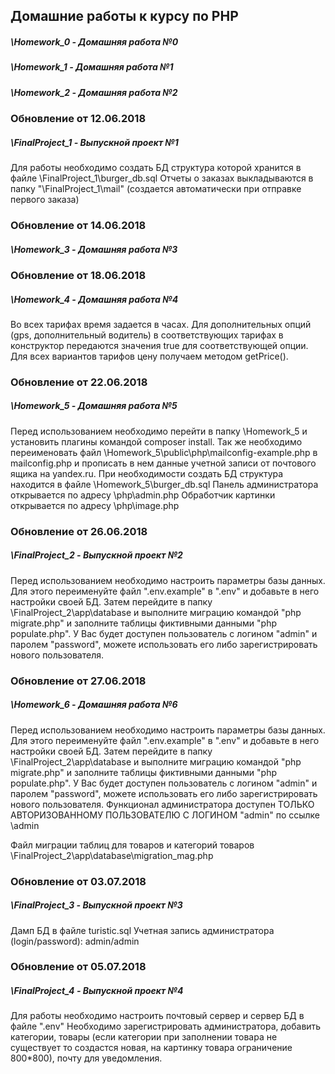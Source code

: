 ## Домашние работы к курсу по PHP
##### \Homework_0 - Домашняя работа №0
##### \Homework_1 - Домашняя работа №1
##### \Homework_2 - Домашняя работа №2
### Обновление от 12.06.2018
#####  \FinalProject_1 - Выпускной проект №1
Для работы необходимо создать БД структура которой хранится в файле \FinalProject_1\burger_db.sql
Отчеты о заказах выкладываются в папку "\FinalProject_1\mail\" (создается автоматически при отправке первого заказа)
### Обновление от 14.06.2018
#####  \Homework_3 - Домашняя работа №3
### Обновление от 18.06.2018
#####  \Homework_4 - Домашняя работа №4
Во всех тарифах время задается в часах.
Для дополнительных опций (gps, дополнительный водитель) в соответствующих тарифах в конструктор передаются значения true для соответствующей опции.
Для всех вариантов тарифов цену получаем методом getPrice().
### Обновление от 22.06.2018
#####  \Homework_5 - Домашняя работа №5
Перед использованием необходимо перейти в папку \Homework_5 и установить плагины командой composer install.
Так же необходимо переименовать файл \Homework_5\public\php\mailconfig-example.php в mailconfig.php и прописать в нем данные учетной записи от почтового ящика на yandex.ru.
При необходимости создать БД структура находится в файле \Homework_5\burger_db.sql
Панель администратора открывается по адресу <sitename>\php\admin.php
Обработчик картинки открывается по адресу <sitename>\php\image.php
### Обновление от 26.06.2018
#####  \FinalProject_2 - Выпускной проект №2
Перед использованием необходимо настроить параметры базы данных. 
Для этого переименуйте файл ".env.example" в ".env" и добавьте в него настройки своей БД.
Затем перейдите в папку \FinalProject_2\app\database и выполните миграцию командой "php migrate.php" и заполните таблицы фиктивными данными "php populate.php".
У Вас будет доступен пользователь с логином "admin" и паролем "password", можете использовать его либо зарегистрировать нового пользователя.
### Обновление от 27.06.2018
#####  \Homework_6 - Домашняя работа №6
Перед использованием необходимо настроить параметры базы данных. 
Для этого переименуйте файл ".env.example" в ".env" и добавьте в него настройки своей БД.
Затем перейдите в папку \FinalProject_2\app\database и выполните миграцию командой "php migrate.php" и заполните таблицы фиктивными данными "php populate.php".
У Вас будет доступен пользователь с логином "admin" и паролем "password", можете использовать его либо зарегистрировать нового пользователя.
Функционал администратора доступен ТОЛЬКО АВТОРИЗОВАННОМУ ПОЛЬЗОВАТЕЛЮ С ЛОГИНОМ "admin" по ссылке \admin

Файл миграции таблиц для товаров и категорий товаров \FinalProject_2\app\database\migration_mag.php
### Обновление от 03.07.2018
#####  \FinalProject_3 - Выпускной проект №3
Дамп БД в файле turistic.sql
Учетная запись администратора (login/password): admin/admin
### Обновление от 05.07.2018
#####  \FinalProject_4 - Выпускной проект №4
Для работы необходимо настроить почтовый сервер и сервер БД в файле ".env"
Необходимо зарегистрировать администратора, добавить категории, 
товары (если категории при заполнении товара не существует то создастся новая, на картинку товара ограничение 800*800),
 почту для уведомления.
